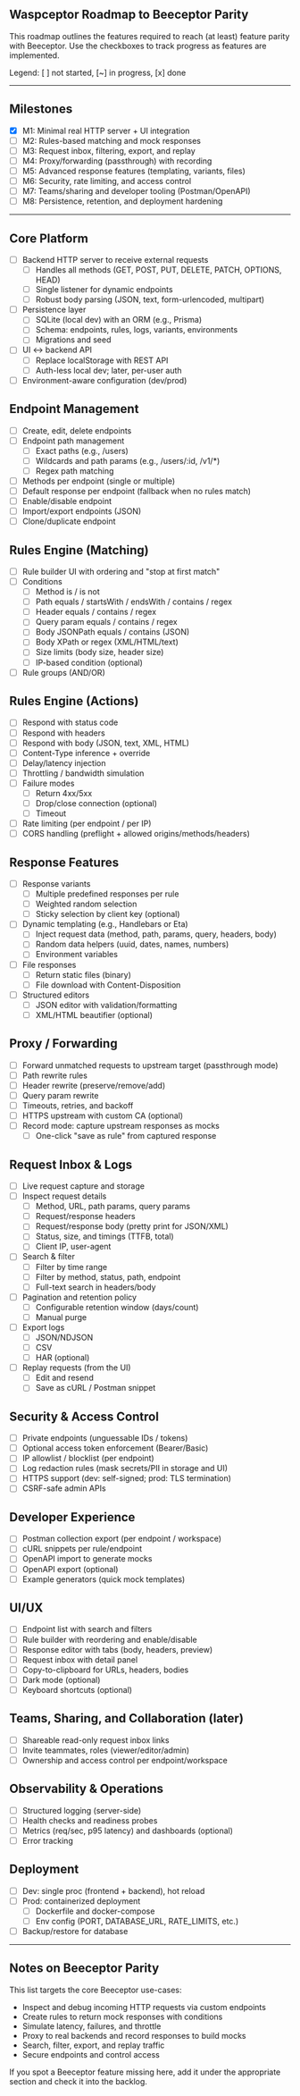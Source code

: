## Waspceptor Roadmap to Beeceptor Parity

This roadmap outlines the features required to reach (at least) feature parity with Beeceptor. Use the checkboxes to track progress as features are implemented.

Legend: [ ] not started, [~] in progress, [x] done

---

## Milestones

- [x] M1: Minimal real HTTP server + UI integration
- [ ] M2: Rules-based matching and mock responses
- [ ] M3: Request inbox, filtering, export, and replay
- [ ] M4: Proxy/forwarding (passthrough) with recording
- [ ] M5: Advanced response features (templating, variants, files)
- [ ] M6: Security, rate limiting, and access control
- [ ] M7: Teams/sharing and developer tooling (Postman/OpenAPI)
- [ ] M8: Persistence, retention, and deployment hardening

---

## Core Platform
- [ ] Backend HTTP server to receive external requests
  - [ ] Handles all methods (GET, POST, PUT, DELETE, PATCH, OPTIONS, HEAD)
  - [ ] Single listener for dynamic endpoints
  - [ ] Robust body parsing (JSON, text, form-urlencoded, multipart)
- [ ] Persistence layer
  - [ ] SQLite (local dev) with an ORM (e.g., Prisma)
  - [ ] Schema: endpoints, rules, logs, variants, environments
  - [ ] Migrations and seed
- [ ] UI <-> backend API
  - [ ] Replace localStorage with REST API
  - [ ] Auth-less local dev; later, per-user auth
- [ ] Environment-aware configuration (dev/prod)

## Endpoint Management
- [ ] Create, edit, delete endpoints
- [ ] Endpoint path management
  - [ ] Exact paths (e.g., /users)
  - [ ] Wildcards and path params (e.g., /users/:id, /v1/*)
  - [ ] Regex path matching
- [ ] Methods per endpoint (single or multiple)
- [ ] Default response per endpoint (fallback when no rules match)
- [ ] Enable/disable endpoint
- [ ] Import/export endpoints (JSON)
- [ ] Clone/duplicate endpoint

## Rules Engine (Matching)
- [ ] Rule builder UI with ordering and "stop at first match"
- [ ] Conditions
  - [ ] Method is / is not
  - [ ] Path equals / startsWith / endsWith / contains / regex
  - [ ] Header equals / contains / regex
  - [ ] Query param equals / contains / regex
  - [ ] Body JSONPath equals / contains (JSON)
  - [ ] Body XPath or regex (XML/HTML/text)
  - [ ] Size limits (body size, header size)
  - [ ] IP-based condition (optional)
- [ ] Rule groups (AND/OR)

## Rules Engine (Actions)
- [ ] Respond with status code
- [ ] Respond with headers
- [ ] Respond with body (JSON, text, XML, HTML)
- [ ] Content-Type inference + override
- [ ] Delay/latency injection
- [ ] Throttling / bandwidth simulation
- [ ] Failure modes
  - [ ] Return 4xx/5xx
  - [ ] Drop/close connection (optional)
  - [ ] Timeout
- [ ] Rate limiting (per endpoint / per IP)
- [ ] CORS handling (preflight + allowed origins/methods/headers)

## Response Features
- [ ] Response variants
  - [ ] Multiple predefined responses per rule
  - [ ] Weighted random selection
  - [ ] Sticky selection by client key (optional)
- [ ] Dynamic templating (e.g., Handlebars or Eta)
  - [ ] Inject request data (method, path, params, query, headers, body)
  - [ ] Random data helpers (uuid, dates, names, numbers)
  - [ ] Environment variables
- [ ] File responses
  - [ ] Return static files (binary)
  - [ ] File download with Content-Disposition
- [ ] Structured editors
  - [ ] JSON editor with validation/formatting
  - [ ] XML/HTML beautifier (optional)

## Proxy / Forwarding
- [ ] Forward unmatched requests to upstream target (passthrough mode)
- [ ] Path rewrite rules
- [ ] Header rewrite (preserve/remove/add)
- [ ] Query param rewrite
- [ ] Timeouts, retries, and backoff
- [ ] HTTPS upstream with custom CA (optional)
- [ ] Record mode: capture upstream responses as mocks
  - [ ] One-click "save as rule" from captured response

## Request Inbox & Logs
- [ ] Live request capture and storage
- [ ] Inspect request details
  - [ ] Method, URL, path params, query params
  - [ ] Request/response headers
  - [ ] Request/response body (pretty print for JSON/XML)
  - [ ] Status, size, and timings (TTFB, total)
  - [ ] Client IP, user-agent
- [ ] Search & filter
  - [ ] Filter by time range
  - [ ] Filter by method, status, path, endpoint
  - [ ] Full-text search in headers/body
- [ ] Pagination and retention policy
  - [ ] Configurable retention window (days/count)
  - [ ] Manual purge
- [ ] Export logs
  - [ ] JSON/NDJSON
  - [ ] CSV
  - [ ] HAR (optional)
- [ ] Replay requests (from the UI)
  - [ ] Edit and resend
  - [ ] Save as cURL / Postman snippet

## Security & Access Control
- [ ] Private endpoints (unguessable IDs / tokens)
- [ ] Optional access token enforcement (Bearer/Basic)
- [ ] IP allowlist / blocklist (per endpoint)
- [ ] Log redaction rules (mask secrets/PII in storage and UI)
- [ ] HTTPS support (dev: self-signed; prod: TLS termination)
- [ ] CSRF-safe admin APIs

## Developer Experience
- [ ] Postman collection export (per endpoint / workspace)
- [ ] cURL snippets per rule/endpoint
- [ ] OpenAPI import to generate mocks
- [ ] OpenAPI export (optional)
- [ ] Example generators (quick mock templates)

## UI/UX
- [ ] Endpoint list with search and filters
- [ ] Rule builder with reordering and enable/disable
- [ ] Response editor with tabs (body, headers, preview)
- [ ] Request inbox with detail panel
- [ ] Copy-to-clipboard for URLs, headers, bodies
- [ ] Dark mode (optional)
- [ ] Keyboard shortcuts (optional)

## Teams, Sharing, and Collaboration (later)
- [ ] Shareable read-only request inbox links
- [ ] Invite teammates, roles (viewer/editor/admin)
- [ ] Ownership and access control per endpoint/workspace

## Observability & Operations
- [ ] Structured logging (server-side)
- [ ] Health checks and readiness probes
- [ ] Metrics (req/sec, p95 latency) and dashboards (optional)
- [ ] Error tracking

## Deployment
- [ ] Dev: single proc (frontend + backend), hot reload
- [ ] Prod: containerized deployment
  - [ ] Dockerfile and docker-compose
  - [ ] Env config (PORT, DATABASE_URL, RATE_LIMITS, etc.)
- [ ] Backup/restore for database

---

## Notes on Beeceptor Parity
This list targets the core Beeceptor use-cases:
- Inspect and debug incoming HTTP requests via custom endpoints
- Create rules to return mock responses with conditions
- Simulate latency, failures, and throttle
- Proxy to real backends and record responses to build mocks
- Search, filter, export, and replay traffic
- Secure endpoints and control access

If you spot a Beeceptor feature missing here, add it under the appropriate section and check it into the backlog. 